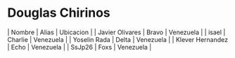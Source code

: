 # Douglas Chirinos


| Nombre           | Alias   | Ubicacion  |
| Javier Olivares  | Bravo   | Venezuela  |
| isael            | Charlie | Venezuela  |
| Yoselin Rada     | Delta   | Venezuela  |
| Klever Hernandez | Echo    | Venezuela  |
| SsJp26           | Foxs    | Venezuela  |

